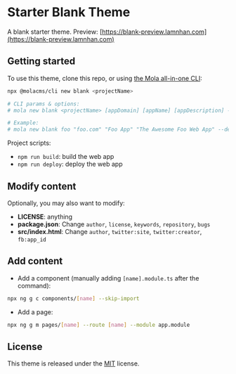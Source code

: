 # Starter Blank Theme

A blank starter theme. Preview: [https://blank-preview.lamnhan.com](https://blank-preview.lamnhan.com)

## Getting started

To use this theme, clone this repo, or using [the Mola all-in-one CLI](https://mola.lamnhan.com):

```sh
npx @molacms/cli new blank <projectName>

# CLI params & options:
# mola new blank <projectName> [appDomain] [appName] [appDescription] --themes [list] --locales [list] --deploy [service]

# Example:
# mola new blank foo "foo.com" "Foo App" "The Awesome Foo Web App" --deploy github
```

Project scripts:

- `npm run build`: build the web app
- `npm run deploy`: deploy the web app

## Modify content

Optionally, you may also want to modify:

- **LICENSE**: anything
- **package.json**: Change `author`, `license`, `keywords`, `repository`, `bugs`
- **src/index.html**: Change `author`, `twitter:site`, `twitter:creator`, `fb:app_id`

## Add content

- Add a component (manually adding `[name].module.ts` after the command):

```sh
npx ng g c components/[name] --skip-import
```

- Add a page:

```sh
npx ng g m pages/[name] --route [name] --module app.module
```

## License

This theme is released under the [MIT](https://github.com/themolacms/blank/blob/master/LICENSE) license.
